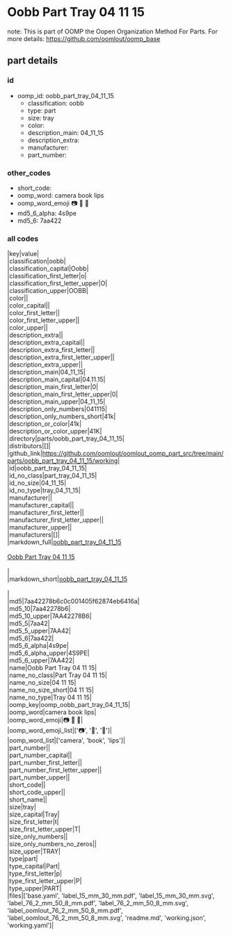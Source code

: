 # Oobb Part Tray 04 11 15  

note: This is part of OOMP the Oopen Organization Method For Parts. For more details: https://github.com/oomlout/oomp_base

##  part details





### id
* oomp_id: oobb_part_tray_04_11_15
  * classification: oobb
  * type: part
  * size: tray
  * color: 
  * description_main: 04_11_15
  * description_extra: 
  * manufacturer: 
  * part_number: 

### other_codes
* short_code: 
* oomp_word: camera book lips
* oomp_word_emoji :camera: :book: :lips:
* md5_6_alpha: 4s9pe
* md5_6: 7aa422

### all codes 
|key|value|  
|classification|oobb|  
|classification_capital|Oobb|  
|classification_first_letter|o|  
|classification_first_letter_upper|O|  
|classification_upper|OOBB|  
|color||  
|color_capital||  
|color_first_letter||  
|color_first_letter_upper||  
|color_upper||  
|description_extra||  
|description_extra_capital||  
|description_extra_first_letter||  
|description_extra_first_letter_upper||  
|description_extra_upper||  
|description_main|04_11_15|  
|description_main_capital|04.11.15|  
|description_main_first_letter|0|  
|description_main_first_letter_upper|0|  
|description_main_upper|04_11_15|  
|description_only_numbers|041115|  
|description_only_numbers_short|41k|  
|description_or_color|41k|  
|description_or_color_upper|41K|  
|directory|parts/oobb_part_tray_04_11_15|  
|distributors|[]|  
|github_link|https://github.com/oomlout/oomlout_oomp_part_src/tree/main/parts/oobb_part_tray_04_11_15/working|  
|id|oobb_part_tray_04_11_15|  
|id_no_class|part_tray_04_11_15|  
|id_no_size|04_11_15|  
|id_no_type|tray_04_11_15|  
|manufacturer||  
|manufacturer_capital||  
|manufacturer_first_letter||  
|manufacturer_first_letter_upper||  
|manufacturer_upper||  
|manufacturers|[]|  
|markdown_full|[oobb_part_tray_04_11_15](https://github.com/oomlout/oomlout_oomp_part_src/tree/main/parts/oobb_part_tray_04_11_15/working)<br>[](https://github.com/oomlout/oomlout_oomp_part_src/tree/main/parts/oobb_part_tray_04_11_15/working)<br>[Oobb Part Tray 04 11 15](https://github.com/oomlout/oomlout_oomp_part_src/tree/main/parts/oobb_part_tray_04_11_15/working)<br><br>|  
|markdown_short|[oobb_part_tray_04_11_15](https://github.com/oomlout/oomlout_oomp_part_src/tree/main/parts/oobb_part_tray_04_11_15/working)<br><br>|  
|md5|7aa42278b6c0c001405f62874eb6416a|  
|md5_10|7aa42278b6|  
|md5_10_upper|7AA42278B6|  
|md5_5|7aa42|  
|md5_5_upper|7AA42|  
|md5_6|7aa422|  
|md5_6_alpha|4s9pe|  
|md5_6_alpha_upper|4S9PE|  
|md5_6_upper|7AA422|  
|name|Oobb Part Tray 04 11 15|  
|name_no_class|Part Tray 04 11 15|  
|name_no_size|04 11 15|  
|name_no_size_short|04 11 15|  
|name_no_type|Tray 04 11 15|  
|oomp_key|oomp_oobb_part_tray_04_11_15|  
|oomp_word|camera book lips|  
|oomp_word_emoji|:camera: :book: :lips:|  
|oomp_word_emoji_list|[':camera:', ':book:', ':lips:']|  
|oomp_word_list|['camera', 'book', 'lips']|  
|part_number||  
|part_number_capital||  
|part_number_first_letter||  
|part_number_first_letter_upper||  
|part_number_upper||  
|short_code||  
|short_code_upper||  
|short_name||  
|size|tray|  
|size_capital|Tray|  
|size_first_letter|t|  
|size_first_letter_upper|T|  
|size_only_numbers||  
|size_only_numbers_no_zeros||  
|size_upper|TRAY|  
|type|part|  
|type_capital|Part|  
|type_first_letter|p|  
|type_first_letter_upper|P|  
|type_upper|PART|  
|files|['base.yaml', 'label_15_mm_30_mm.pdf', 'label_15_mm_30_mm.svg', 'label_76_2_mm_50_8_mm.pdf', 'label_76_2_mm_50_8_mm.svg', 'label_oomlout_76_2_mm_50_8_mm.pdf', 'label_oomlout_76_2_mm_50_8_mm.svg', 'readme.md', 'working.json', 'working.yaml']|  
